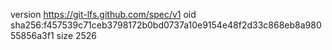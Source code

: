 version https://git-lfs.github.com/spec/v1
oid sha256:f457539c71ceb3798172b0bd0737a10e9154e48f2d33c868eb8a98055856a3f1
size 2526
